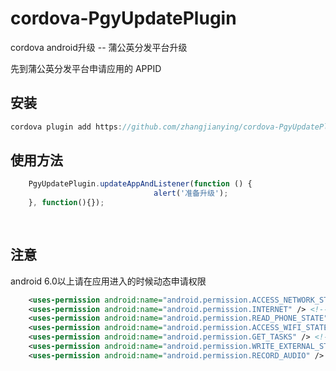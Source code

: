# cordova-PgyUpdatePlugin
cordova android升级 -- 蒲公英分发平台升级

先到蒲公英分发平台申请应用的 APPID

##  安装
```java
cordova plugin add https://github.com/zhangjianying/cordova-PgyUpdatePlugin.git --variable PGYER_APPID=XXXXXXXXX
```
## 使用方法
```javascript
	PgyUpdatePlugin.updateAppAndListener(function () {
								alert('准备升级');
    }, function(){});
    
    
```
## 注意

android 6.0以上请在应用进入的时候动态申请权限

```xml
    <uses-permission android:name="android.permission.ACCESS_NETWORK_STATE" /> <!-- 获取网络状态 -->
    <uses-permission android:name="android.permission.INTERNET" /> <!-- 网络通信-->
    <uses-permission android:name="android.permission.READ_PHONE_STATE" />  <!-- 获取设备信息 -->
    <uses-permission android:name="android.permission.ACCESS_WIFI_STATE" /> <!-- 获取MAC地址-->
    <uses-permission android:name="android.permission.GET_TASKS" /> <!-- 获取MAC地址-->
    <uses-permission android:name="android.permission.WRITE_EXTERNAL_STORAGE" /> <!-- 读写sdcard，storage等等 -->
    <uses-permission android:name="android.permission.RECORD_AUDIO" /> <!-- 允许程序录制音频 -->
```